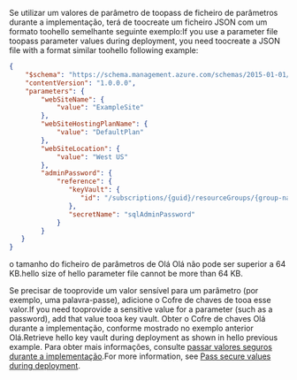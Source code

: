 <span data-ttu-id="8a133-101">Se utilizar um valores de parâmetro de toopass de ficheiro de parâmetros durante a implementação, terá de toocreate um ficheiro JSON com um formato toohello semelhante seguinte exemplo:</span><span class="sxs-lookup"><span data-stu-id="8a133-101">If you use a parameter file toopass parameter values during deployment, you need toocreate a JSON file with a format similar toohello following example:</span></span>

```json
{
    "$schema": "https://schema.management.azure.com/schemas/2015-01-01/deploymentParameters.json#",
    "contentVersion": "1.0.0.0",
    "parameters": {
        "webSiteName": {
            "value": "ExampleSite"
        },
        "webSiteHostingPlanName": {
            "value": "DefaultPlan"
        },
        "webSiteLocation": {
            "value": "West US"
        },
        "adminPassword": {
            "reference": {
               "keyVault": {
                  "id": "/subscriptions/{guid}/resourceGroups/{group-name}/providers/Microsoft.KeyVault/vaults/{vault-name}"
               }, 
               "secretName": "sqlAdminPassword" 
            }   
        }
   }
}
```

<span data-ttu-id="8a133-102">o tamanho do ficheiro de parâmetros de Olá Olá não pode ser superior a 64 KB.</span><span class="sxs-lookup"><span data-stu-id="8a133-102">hello size of hello parameter file cannot be more than 64 KB.</span></span>

<span data-ttu-id="8a133-103">Se precisar de tooprovide um valor sensível para um parâmetro (por exemplo, uma palavra-passe), adicione o Cofre de chaves de tooa esse valor.</span><span class="sxs-lookup"><span data-stu-id="8a133-103">If you need tooprovide a sensitive value for a parameter (such as a password), add that value tooa key vault.</span></span> <span data-ttu-id="8a133-104">Obter o Cofre de chaves Olá durante a implementação, conforme mostrado no exemplo anterior Olá.</span><span class="sxs-lookup"><span data-stu-id="8a133-104">Retrieve hello key vault during deployment as shown in hello previous example.</span></span> <span data-ttu-id="8a133-105">Para obter mais informações, consulte [passar valores seguros durante a implementação](../articles/azure-resource-manager/resource-manager-keyvault-parameter.md).</span><span class="sxs-lookup"><span data-stu-id="8a133-105">For more information, see [Pass secure values during deployment](../articles/azure-resource-manager/resource-manager-keyvault-parameter.md).</span></span> 

